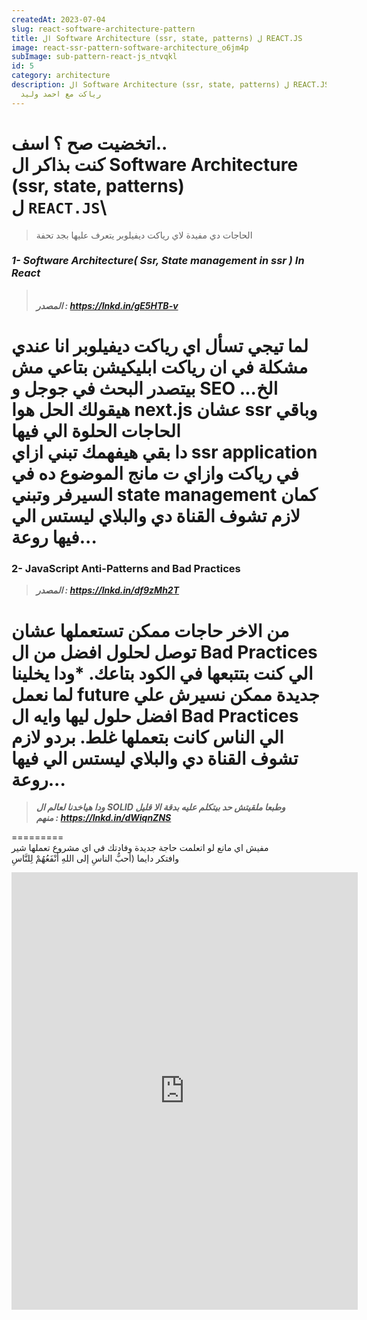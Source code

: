 ```yaml
---
createdAt: 2023-07-04
slug: react-software-architecture-pattern
title: ال Software Architecture (ssr, state, patterns) ل REACT.JS
image: react-ssr-pattern-software-architecture_o6jm4p
subImage: sub-pattern-react-js_ntvqkl
id: 5
category: architecture
description: ال Software Architecture (ssr, state, patterns) ل REACT.JS - احترف
  رياكت مع احمد وليد
---
```

اتخضيت صح ؟ اسف..\
كنت بذاكر ال Software Architecture (ssr, state, patterns)\
ل `REACT.JS`\
========

> الحاجات دي مفيدة لاي رياكت ديفيلوبر يتعرف عليها بجد تحفة

### ***1- Software Architecture( Ssr, State management in ssr ) In React***

>  \
> ***المصدر : <https://lnkd.in/gE5HTB-v>***

لما تيجي تسأل اي رياكت ديفيلوبر انا عندي مشكلة في ان رياكت ابليكيشن بتاعي مش بيتصدر البحث في جوجل و SEO الخ...
هيقولك الحل هوا next.js عشان ssr وباقي الحاجات الحلوة الي فيها\
دا بقي هيفهمك تبني ازاي ssr application في رياكت وازاي ت مانج الموضوع ده في السيرفر وتبني state management كمان
لازم تشوف القناة دي والبلاي ليستس الي فيها روعة...
=========

### 2- JavaScript Anti-Patterns and Bad Practices

> ***المصدر : <https://lnkd.in/df9zMh2T>***

من الاخر حاجات ممكن تستعملها عشان توصل لحلول افضل من ال Bad Practices الي كنت بتتبعها في الكود بتاعك.
*ودا يخلينا لما نعمل future جديدة ممكن نسيرش علي افضل حلول ليها وايه ال Bad Practices الي الناس كانت بتعملها غلط.
بردو لازم تشوف القناة دي والبلاي ليستس الي فيها روعة...
=========

> ***ودا هياخدنا لعالم ال SOLID وطبعا ملقيتش حد بيتكلم عليه بدقة الا قليل***\
> ***منهم : <https://lnkd.in/dWiqnZNS>***

\=========\
مفيش اي مانع لو اتعلمت حاجة جديدة وفادتك في اي مشروع تعملها شير\
وافتكر دايما (أحبُّ الناسِ إلى اللهِ أنْفَعُهُمْ لِلنَّاسِ

<iframe src="https://www.linkedin.com/embed/feed/update/urn:li:share:7016736919392776192" height="700px" width="554" frameborder="0" allowfullscreen="" title="Embedded post"></iframe>